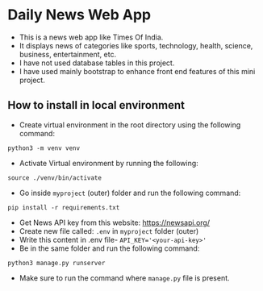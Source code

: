 # Daily News Web App

- This is a news web app like Times Of India. 
- It displays news of categories like sports, technology, health, science, business, entertainment, etc.
- I have not used database tables in this project.
- I have used mainly bootstrap to enhance front end features of this mini project.

## How to install in local environment

- Create virtual environment in the root directory using the following command:
```
python3 -m venv venv
```
- Activate Virtual environment by running the following:
```
source ./venv/bin/activate
```
- Go inside `myproject` (outer) folder and run the following command:
```
pip install -r requirements.txt
```
- Get News API key from this website: https://newsapi.org/
- Create new file called: `.env` in `myproject` folder (outer)
- Write this content in .env file- `API_KEY='<your-api-key>'`
- Be in the same folder and run the following command: 
```
python3 manage.py runserver
```
- Make sure to run the command where `manage.py` file is present.

